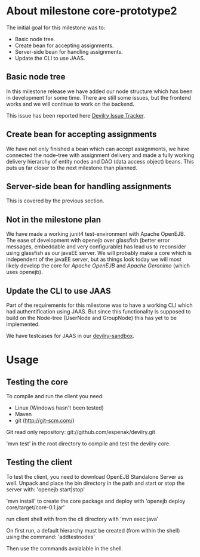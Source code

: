 About milestone core-prototype2
===============================

The initial goal for this milestone was to:

* Basic node tree.
* Create bean for accepting assignments.
* Server-side bean for handling assignments.
* Update the CLI to use JAAS.


Basic node tree
---------------

In this milestone release we have added our node structure which has been in
development for some time. There are still some issues, but the frontend 
works and we will continue to work on the backend.

This issue has been reported here [Devilry Issue Tracker][1].

[1]: http://github.com/espenak/devilry/issues#issue/1:


Create bean for accepting assignments
-------------------------------------

We have not only finished a bean which can accept assignments, we have
connected the node-tree with assignment delivery and made a fully working
delivery hierarchy of entity nodes and DAO (data access object) beans.
This puts us far closer to the next milestone than planned.


Server-side bean for handling assignments
-----------------------------------------

This is covered by the previous section.


Not in the milestone plan
-------------------------

We have made a working junit4 test-environment with Apache OpenEJB. The ease of
development with openejb over glassfish (better error messages, embeddable and
very configurable) has lead us to reconsider using glassfish as our javaEE
server. We will probably make a core which is independent of the javaEE server,
but as things look today we will most likely develop the core for *Apache
OpenEJB* and *Apache Geronimo* (which uses openejb).


Update the CLI to use JAAS
--------------------------

Part of the requirements for this milestone was to have a working CLI which
had authentification using JAAS. But since this functionality is supposed to
build on the Node-tree (UserNode and GroupNode) this has yet to be implemented.

We have testcases for JAAS in our [devilry-sandbox][2].

[2]: http://github.com/espenak/devilry-sandbox/tree/eda5253cebd0f11f0b3a1d7c282f6e3868a474c4/ejb/nodemgr-bean


Usage
=====

Testing the core
-----------------

To compile and run the client you need:

* Linux (Windows hasn't been tested)
* Maven
* git (http://git-scm.com/)



Git read only repository:
git://github.com/espenak/devilry.git


 
'mvn test' in the root directory to compile and test the devilry core.


Testing the client
-------------------

To test the client, you need to download OpenEJB Standalone Server as well. 
Unpack and place the bin directory in the path and start or stop the server with:
'openejb start|stop'

'mvn install' to create the core package and deploy with 'openejb deploy core/target/core-0.1.jar'

run client shell with from the cli directory with 'mvn exec:java'

On first run, a default hierarchy must be created (from within the shell) 
using the command:
'addtestnodes'

Then use the commands avaialable in the shell.